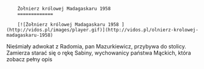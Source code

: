 
        Żołnierz królowej Madagaskaru 1958 
        =============
        
        [![Żołnierz królowej Madagaskaru 1958 ](http://vidos.pl/images/player.gif)](http://vidos.pl/olnierz-krolowej-madagaskaru-1958)
        
        
 Nieśmiały adwokat z Radomia, pan Mazurkiewicz, przybywa do stolicy. Zamierza starać się o rękę Sabiny, wychowanicy państwa Mąckich, która zobacz pełny opis
    